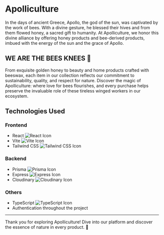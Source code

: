# Apolliculture

In the days of ancient Greece, Apollo, the god of the sun, was captivated by the work of bees. With a divine gesture, he blessed their hives and from them flowed honey, a sacred gift to humanity. At Apolliculture, we honor this divine alliance by offering honey products and bee-derived products, imbued with the energy of the sun and the grace of Apollo.

## WE ARE THE BEES KNEES 🐝

From exquisite golden honey to beauty and home products crafted with beeswax, each item in our collection reflects our commitment to sustainability, quality, and respect for nature. Discover the magic of Apolliculture: where love for bees flourishes, and every purchase helps preserve the invaluable role of these tireless winged workers in our ecosystem.

## Technologies Used

### Frontend
- React ![React Icon](icons/react.png)
- Vite ![Vite Icon](icons/vite.png)
- Tailwind CSS ![Tailwind CSS Icon](icons/tailwindcss.png)

### Backend
- Prisma ![Prisma Icon](icons/prisma.png)
- Express ![Express Icon](icons/express.png)
- Cloudinary ![Cloudinary Icon](icons/cloudinary.png)

### Others
- TypeScript ![TypeScript Icon](icons/typescript.png)
- Authentication throughout the project

---

Thank you for exploring Apolliculture! Dive into our platform and discover the essence of nature in every product. 🌻
